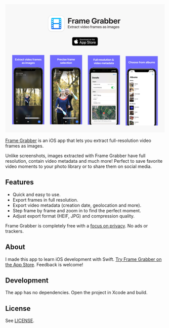 <a href="https://apps.apple.com/app/frame-grabber/id1434703541">
    <img src="design/banner.jpg" alt="App Store banner.">
</a>

[Frame Grabber](https://apps.apple.com/app/frame-grabber/id1434703541) is an iOS app that lets you extract full-resolution video frames as images.

Unlike screenshots, images extracted with Frame Grabber have full resolution, contain video metadata and much more! Perfect to save favorite video moments to your photo library or to share them on social media.

## Features

- Quick and easy to use.
- Export frames in full resolution.
- Export video metadata (creation date, geolocation and more).
- Step frame by frame and zoom in to find the perfect moment.
- Adjust export format (HEIF, JPG) and compression quality.

Frame Grabber is completely free with a [focus on privacy](https://arthurhammer.github.io/FrameGrabber/). No ads or trackers.

## About

I made this app to learn iOS development with Swift. [Try Frame Grabber on the App Store](https://apps.apple.com/app/frame-grabber/id1434703541). Feedback is welcome!

## Development

The app has no dependencies. Open the project in Xcode and build.

## License

See [LICENSE](LICENSE).
